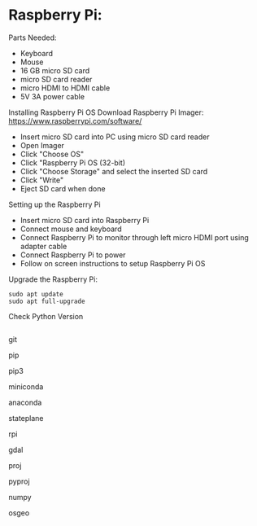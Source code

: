 # Raspberry Pi:
Parts Needed:
  * Keyboard
  * Mouse
  * 16 GB micro SD card
  * micro SD card reader
  * micro HDMI to HDMI cable
  * 5V 3A power cable

Installing Raspberry Pi OS
Download Raspberry Pi Imager:
https://www.raspberrypi.com/software/


* Insert micro SD card into PC using micro SD card reader
* Open Imager
* Click "Choose OS"
* Click "Raspberry Pi OS (32-bit)
* Click "Choose Storage" and select the inserted SD card
* Click "Write"
* Eject SD card when done

Setting up the Raspberry Pi
* Insert micro SD card into Raspberry Pi
* Connect mouse and keyboard
* Connect Raspberry Pi to monitor through left micro HDMI port using adapter cable
* Connect Raspberry Pi to power
* Follow on screen instructions to setup Raspberry Pi OS

Upgrade the Raspberry Pi:

```
sudo apt update
sudo apt full-upgrade
```

Check Python Version
```

```

git

pip

pip3

miniconda

anaconda

stateplane

rpi

gdal

proj

pyproj

numpy

osgeo


